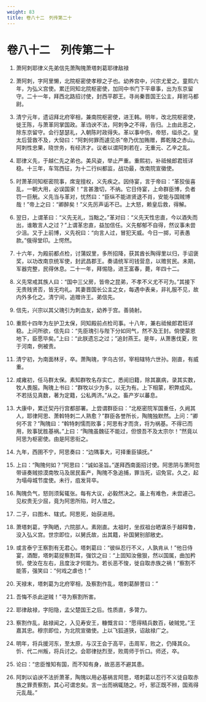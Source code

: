```yaml
---
weight: 83
title: 卷八十二　列传第二十
---
```


# 卷八十二　列传第二十

1. <span id="卷八十二　列传第二十-1"></span>
萧阿刺耶律义先弟信先萧陶隗萧塔刺葛耶律敌禄

2. <span id="卷八十二　列传第二十-2"></span>
萧阿刺，字阿里懒，北院枢密使孝穆之子也。幼养宫中，兴宗尤爱之。童熙六年，为弘义宫使。累迁同知北院枢密使，加同中书门下平章事，出为东京留守。二十一年，拜西北路招讨使，封西平郡王。寻尚秦晋国王公主，拜驸马都尉。

3. <span id="卷八十二　列传第二十-3"></span>
清宁元年，遗诏拜北府宰相，兼南院枢密使，进王韩。明年，改北院枢密使，徙王陈，与萧革同掌国政。革诌谀不法，阿刺争之不得，告归。上由此恶之，除东京留守。会行瑟瑟礼，入朝陈时政得失。革以事中伤，帝怒，缢杀之。皇太后营救不及，大恸曰：“阿刺何罪而遽见杀”帝乃优加贿赠，葬乾陵之赤山。阿刺性忠果，晓世务，有经济才。议者以谓阿刺若在，无重元、乙辛之乱。

4. <span id="卷八十二　列传第二十-4"></span>
耶律义先，于越仁先之弟也。美风姿，举止严重。重熙初，补祗候郎君班详稳。十三年，车驾西征，为十二行纠都监，战功最，改南院宣徽使。

5. <span id="卷八十二　列传第二十-5"></span>
时萧革同知枢密院事，席宠擅权，义先疾之。因侍宴，言于帝曰：“革狡佞喜乱，一朝大用，必误国家！”言甚激切，不纳。它日侍宴，上命群臣博，负者罚一巨觥。义先当与革对，忧然曰：“臣纵不能进贤退不肖，安能与国贼博哉！”帝上之曰：“卿醉矣！”义先厉声诟不已。上大怒，赖皇后救，得解。

6. <span id="卷八十二　列传第二十-6"></span>
翌日，上谓革曰：“义先无礼，当黜之。”革对曰：“义先天性忠直，今以酒失而出，谁敢言人之过？”上谓革忠直，益加信任。义先郁郁不自得，然议事未尝少沮。又于上前博，义先祝曰：“向言人过，冒犯天威。今日一掷，可表愚款。”俄得堂印。上愕然。

7. <span id="卷八十二　列传第二十-7"></span>
十六年，为殿前都点检，讨蒲奴里，多所招降，获其酋长陶得里以归，手诏褒奖，以功改南京统军使，封武昌郡王。奏请统军司钱营息，以赡贫民。未期，军器完整，民得休息。二十一年，拜惕隐，进王富春，薨，年四十二。

8. <span id="卷八十二　列传第二十-8"></span>
义先常戒其族人曰：“国中三父房，皆帝之昆弟，不孝不义尤不可为。”其接下无贵贱贤否，皆无均礼。其妻晋国长公主之女，每遇中表亲，非礼服不见，故内外多化之。清宁间，追赠许王。弟信先。

9. <span id="卷八十二　列传第二十-9"></span>
信先，兴宗以其父瑰引为刺血友，幼养于宫。善骑射。

10. <span id="卷八十二　列传第二十-10"></span>
重熙十四年为左护卫太保，同知殿前点检司事。十八年，兼右祗候郎君班详稳。上问所欲，信先曰：“先臣瑰引与陛下分如同气，然不及王封。倘使蒙恩地下，臣愿毕矣。”上曰：“此朕遗忘之过；”追封燕王。是年，从萧惠伐夏，败于河南，例被责。

11. <span id="卷八十二　列传第二十-11"></span>
清宁初，为南面林牙，卒。萧陶瑰，字乌古邻，宰相辖特六世孙。刚直，有威重。

12. <span id="卷八十二　列传第二十-12"></span>
咸雍初，任马群太保。素知群牧名存实亡，悉阅旧籍，除其赢病，录其实数，牧人畏服。陶瑰上书曰：“群牧以少为多，以无为有。上下相蒙，积弊成风。不若括见真数，著为定籍，公私两济。”从之。畜产岁以蕃息。

13. <span id="卷八十二　列传第二十-13"></span>
大康中，累迁契丹行宫都部署。上尝谓群臣曰：“北枢密院军国重任，久阙其人，耶律阿思、萧斡特刺二人熟愈？”群臣各誉所长，陶隗独默然。上问：”卿何不言？”陶隗曰：“斡特刺懦而败事；阿思有才而贪，将为祸基。不得已而用，败事犹胜基祸。”上曰：“陶隗虽魏征不能过，但恨吾不及太宗尔！”然竟以阿思为枢密使。由是阿思衔之。

14. <span id="卷八十二　列传第二十-14"></span>
九年，西圉不宁，阿思奏曰：“边隅事大，可择重臣镇抚。”

15. <span id="卷八十二　列传第二十-15"></span>
上曰：“陶隗何如？”阿思曰：“诚如圣旨。”遂拜西南面招讨使。阿思阴与萧阿忽带诬奏贼掠漠南牧马及居民畜产，陶隗不急追捕，罪当死，诏免官。久之，起为塌母城节度使。未行，疽发背卒。

16. <span id="卷八十二　列传第二十-16"></span>
陶隗负气，怒则须髯辄张。每有大议，必毅然决之。虽上有难色，未尝遽己。见权贵无少屈，竟为阿思所陷，时人惜之。

17. <span id="卷八十二　列传第二十-17"></span>
二子，曰图木、辖式。阿思死，始获进用。

18. <span id="卷八十二　列传第二十-18"></span>
萧塔刺葛，字陶晒，六院部人。素刚直。太祖时，坐叔祖台晒谋杀于越释鲁，没入弘义宫。世宗即位，以舅氏故，出其籍，补国舅别部敞史。

19. <span id="卷八十二　列传第二十-19"></span>
或言泰宁王察割有无君心。塔刺葛曰：“彼纵忍行不义，人孰肯从！”他日侍宴，酒酣，塔刺葛捉察割耳，强饮之曰：“上固知汝傲狠，然以国属，曲加矜悯，使汝在左右，且度汝才何能为。若长恶不悛，徙自取赤族之祸！”察割不能答，强笑曰：“何戏之虐也！”

20. <span id="卷八十二　列传第二十-20"></span>
天禄末，塔刺葛为北府宰相，及察割作乱，塔刺葛醉詈曰：”

21. <span id="卷八十二　列传第二十-21"></span>
吾悔不杀此逆贼！”寻为察割所害。

22. <span id="卷八十二　列传第二十-22"></span>
耶律敌禄，字阳隐，孟父楚国王之后。性质直，多膂力。

23. <span id="卷八十二　列传第二十-23"></span>
察割作乱，敌禄闻之，入见寿安王，糠慨言曰：“愿得精兵数百，破贼党。”王嘉其忠。穆宗即位，为北院宣徽使。上以飞狐道狭，诏敌禄广之。

24. <span id="卷八十二　列传第二十-24"></span>
明年，将兵援河东，至太原，与汉王会于高平，击周军，败之，仍降其众。忻、代二州叛，将兵讨之。会耶律挞烈至，败周师于忻口。师还，卒。

25. <span id="卷八十二　列传第二十-25"></span>
论曰：“忠臣惟知有国，而不知有身，故恶恶不避其患。

26. <span id="卷八十二　列传第二十-26"></span>
阿刺以谄谀不法折萧革，陶隗以用必基祸言阿思，塔刺葛以忍行不义徒自取赤族之罪责察割，其心可谓忠矣。言一出而祸辄随之。吁，邪正既不辨，国焉得元乱哉。”
